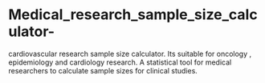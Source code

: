 # Medical_research_sample_size_calculator-
cardiovascular research sample size calculator. Its suitable for oncology , epidemiology and cardiology research.
A statistical tool for medical researchers to calculate sample sizes for clinical studies.
